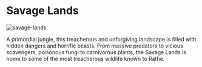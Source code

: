 # Savage Lands

![savage-lands](https://d2hl7maqck52px.cloudfront.net/continents/rathe/savage-lands/savage-lands.webp)

A primordial jungle, this treacherous and unforgiving landscape is filled with hidden dangers and horrific beasts. From massive predators to vicious scavengers, poisonous fungi to carnivorous plants, the Savage Lands is home to some of the most treacherous wildlife known to Rathe.
